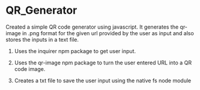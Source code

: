 # QR_Generator

Created a simple QR code generator using javascript. It generates the qr-image in .png format for the given url provided by the user as input and also stores the inputs in a text file.

1. Uses the inquirer npm package to get user input.


2. Uses the qr-image npm package to turn the user entered URL into a QR code image.


3. Creates a txt file to save the user input using the native fs node module

 
